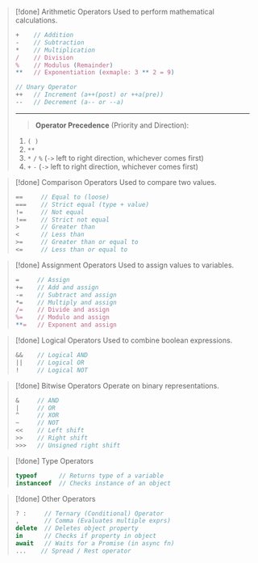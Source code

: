 >[!done] Arithmetic Operators
>Used to perform mathematical calculations.
>```js
>+    // Addition
>-    // Subtraction
>*    // Multiplication
>/    // Division
>%    // Modulus (Remainder)
>**   // Exponentiation (exmaple: 3 ** 2 = 9)
>```
>```js
>// Unary Operator
>++   // Increment (a++(post) or ++a(pre))
>--   // Decrement (a-- or --a)
>```
>---
>> **Operator Precedence** (Priority and Direction):
>1. `( )`
>2. `**`
>3. `*` `/` `%` (`->` left to right direction, whichever comes first)
>4. `+` `-` (`->` left to right direction, whichever comes first)

>[!done] Comparison Operators
>Used to compare two values.
>```js
>==     // Equal to (loose)
>===    // Strict equal (type + value)
>!=     // Not equal
>!==    // Strict not equal
>>      // Greater than
><      // Less than
>>=     // Greater than or equal to
><=     // Less than or equal to
>```

>[!done] Assignment Operators
>Used to assign values to variables.
>```js
>=     // Assign
>+=    // Add and assign
>-=    // Subtract and assign
>*=    // Multiply and assign
>/=    // Divide and assign
>%=    // Modulo and assign
>**=   // Exponent and assign
>```

>[!done] Logical Operators
>Used to combine boolean expressions.
>```js
>&&    // Logical AND
>||    // Logical OR
>!     // Logical NOT
>```

>[!done] Bitwise Operators
>Operate on binary representations.
>```js
>&     // AND
>|     // OR
>^     // XOR
>~     // NOT
><<    // Left shift
>>>    // Right shift
>>>>   // Unsigned right shift
>```

>[!done] Type Operators
>```js
>typeof      // Returns type of a variable
>instanceof  // Checks instance of an object
>```

>[!done] Other Operators
>```js
>? :     // Ternary (Conditional) Operator
>,       // Comma (Evaluates multiple exprs)
>delete  // Deletes object property
>in      // Checks if property in object
>await   // Waits for a Promise (in async fn)
>...    // Spread / Rest operator
>```